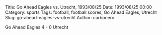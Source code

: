 Title: Go Ahead Eagles vs. Utrecht, 1993/08/25
Date: 1993/08/25 00:00
Category: sports
Tags: football, football scores, Go Ahead Eagles, Utrecht
Slug: go-ahead-eagles-vs-utrecht
Author: carbonero


Go Ahead Eagles 4 - 0 Utrecht
